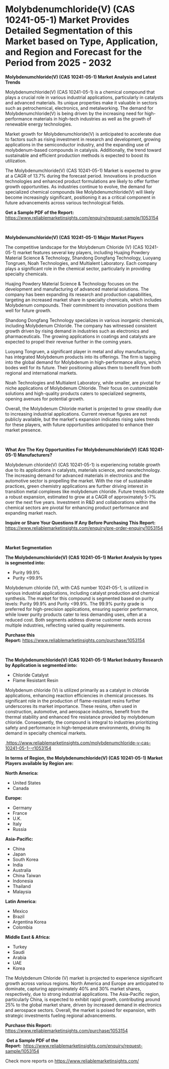 <p><h1>Molybdenumchloride(V) (CAS 10241-05-1) Market Provides Detailed Segmentation of this Market based on Type, Application, and Region and Forecast for the Period from 2025 - 2032</h1></p><p><strong>Molybdenumchloride(V) (CAS 10241-05-1) Market Analysis and Latest Trends</strong></p>
<p><p>Molybdenumchloride(V) (CAS 10241-05-1) is a chemical compound that plays a crucial role in various industrial applications, particularly in catalysts and advanced materials. Its unique properties make it valuable in sectors such as petrochemical, electronics, and metalworking. The demand for Molybdenumchloride(V) is being driven by the increasing need for high-performance materials in high-tech industries as well as the growth of renewable energy technologies.</p><p>Market growth for Molybdenumchloride(V) is anticipated to accelerate due to factors such as rising investment in research and development, growing applications in the semiconductor industry, and the expanding use of molybdenum-based compounds in catalysis. Additionally, the trend toward sustainable and efficient production methods is expected to boost its utilization.</p><p>The Molybdenumchloride(V) (CAS 10241-05-1) Market is expected to grow at a CAGR of 13.7% during the forecast period. Innovations in production technologies and enhanced product formulations are likely to offer further growth opportunities. As industries continue to evolve, the demand for specialized chemical compounds like Molybdenumchloride(V) will likely become increasingly significant, positioning it as a critical component in future advancements across various technological fields.</p></p>
<p><strong>Get a Sample PDF of the Report:&nbsp;</strong> <a href="https://www.reliablemarketinsights.com/enquiry/request-sample/1053154?utm_campaign=2204&utm_medium=2&utm_source=Github&utm_content=ia&utm_term=22032025&utm_id=molybdenumchloridev-cas-10241-05-1">https://www.reliablemarketinsights.com/enquiry/request-sample/1053154</a></p>
<p>&nbsp;</p>
<p><strong>Molybdenumchloride(V) (CAS 10241-05-1) Major Market Players</strong></p>
<p><p>The competitive landscape for the Molybdenum Chloride (V) (CAS 10241-05-1) market features several key players, including Huajing Powdery Material Science & Technology, Shandong Dongfang Technology, Luoyang Tongruen, Noah Technologies, and Multialent Laboratory. Each company plays a significant role in the chemical sector, particularly in providing specialty chemicals.</p><p>Huajing Powdery Material Science & Technology focuses on the development and manufacturing of advanced material solutions. The company has been expanding its research and production capabilities, targeting an increased market share in specialty chemicals, which includes Molybdenum compounds. Their commitment to innovation positions them well for future growth.</p><p>Shandong Dongfang Technology specializes in various inorganic chemicals, including Molybdenum Chloride. The company has witnessed consistent growth driven by rising demand in industries such as electronics and pharmaceuticals. The growing applications in coatings and catalysts are expected to propel their revenue further in the coming years.</p><p>Luoyang Tongruen, a significant player in metal and alloy manufacturing, has integrated Molybdenum products into its offerings. The firm is tapping into the global demand for Molybdenum in high-performance alloys, which bodes well for its future. Their positioning allows them to benefit from both regional and international markets.</p><p>Noah Technologies and Multialent Laboratory, while smaller, are pivotal for niche applications of Molybdenum Chloride. Their focus on customizable solutions and high-quality products caters to specialized segments, opening avenues for potential growth.</p><p>Overall, the Molybdenum Chloride market is projected to grow steadily due to increasing industrial applications. Current revenue figures are not publicly available, but the market's expansion indicates rising sales trends for these players, with future opportunities anticipated to enhance their market presence.</p></p>
<p>&nbsp;</p>
<p><strong>What Are The Key Opportunities For Molybdenumchloride(V) (CAS 10241-05-1) Manufacturers?</strong></p>
<p><p>Molybdenum chloride(V) (CAS 10241-05-1) is experiencing notable growth due to its applications in catalysts, materials science, and nanotechnology. The increasing demand for advanced materials in electronics and the automotive sector is propelling the market. With the rise of sustainable practices, green chemistry applications are further driving interest in transition metal complexes like molybdenum chloride. Future trends indicate a robust expansion, estimated to grow at a CAGR of approximately 5-7% over the next five years. Investment in R&D and collaborations within the chemical sectors are pivotal for enhancing product performance and expanding market reach.</p></p>
<p><strong>Inquire or Share Your Questions If Any Before Purchasing This Report:</strong> <a href="https://www.reliablemarketinsights.com/enquiry/pre-order-enquiry/1053154?utm_campaign=2204&utm_medium=2&utm_source=Github&utm_content=ia&utm_term=22032025&utm_id=molybdenumchloridev-cas-10241-05-1">https://www.reliablemarketinsights.com/enquiry/pre-order-enquiry/1053154</a></p>
<p>&nbsp;</p>
<p><strong>Market Segmentation</strong></p>
<p><strong>The Molybdenumchloride(V) (CAS 10241-05-1) Market Analysis by types is segmented into:</strong></p>
<p><ul><li>Purity 99.9%</li><li>Purity <99.9%</li></ul></p>
<p><p>Molybdenum chloride (V), with CAS number 10241-05-1, is utilized in various industrial applications, including catalyst production and chemical synthesis. The market for this compound is segmented based on purity levels: Purity 99.9% and Purity <99.9%. The 99.9% purity grade is preferred for high-precision applications, ensuring superior performance, while lower purity products cater to less demanding uses, often at a reduced cost. Both segments address diverse customer needs across multiple industries, reflecting varied quality requirements.</p></p>
<p><strong>Purchase this Report:&nbsp;</strong><a href="https://www.reliablemarketinsights.com/purchase/1053154?utm_campaign=2204&utm_medium=2&utm_source=Github&utm_content=ia&utm_term=22032025&utm_id=molybdenumchloridev-cas-10241-05-1">https://www.reliablemarketinsights.com/purchase/1053154</a></p>
<p>&nbsp;</p>
<p><strong>The Molybdenumchloride(V) (CAS 10241-05-1) Market Industry Research by Application is segmented into:</strong></p>
<p><ul><li>Chloride Catalyst</li><li>Flame Resistant Resin</li></ul></p>
<p><p>Molybdenum chloride (V) is utilized primarily as a catalyst in chloride applications, enhancing reaction efficiencies in chemical processes. Its significant role in the production of flame-resistant resins further underscores its market importance. These resins, often used in construction, automotive, and aerospace industries, benefit from the thermal stability and enhanced fire resistance provided by molybdenum chloride. Consequently, the compound is integral to industries prioritizing safety and performance in high-temperature environments, driving its demand in specialty chemical markets.</p></p>
<p><a href="https://www.reliablemarketinsights.com/molybdenumchloride-v-cas-10241-05-1--r1053154?utm_campaign=2204&utm_medium=2&utm_source=Github&utm_content=ia&utm_term=22032025&utm_id=molybdenumchloridev-cas-10241-05-1">&nbsp;https://www.reliablemarketinsights.com/molybdenumchloride-v-cas-10241-05-1--r1053154</a></p>
<p><strong>In terms of Region, the Molybdenumchloride(V) (CAS 10241-05-1) Market Players available by Region are:</strong></p>
<p>
    <p> <strong> North America: </strong>
        <ul>
            <li>United States</li>
            <li>Canada</li>
        </ul>
        </p> 
    <p> <strong> Europe: </strong>
        <ul>
            <li>Germany</li>
            <li>France</li>
            <li>U.K.</li>
            <li>Italy</li>
            <li>Russia</li>
        </ul>
        </p> 
    <p> <strong> Asia-Pacific: </strong>
        <ul>
            <li>China</li>
            <li>Japan</li>
            <li>South Korea</li>
            <li>India</li>
            <li>Australia</li>
            <li>China Taiwan</li>
            <li>Indonesia</li>
            <li>Thailand</li>
            <li>Malaysia</li>
        </ul>
        </p> 
    <p> <strong> Latin America: </strong>
        <ul>
            <li>Mexico</li>
            <li>Brazil</li>
            <li>Argentina Korea</li>
            <li>Colombia</li>
        </ul>
        </p> 
    <p> <strong> Middle East & Africa: </strong>
        <ul>
            <li>Turkey</li>
            <li>Saudi</li>
            <li>Arabia</li>
            <li>UAE</li>
            <li>Korea</li>
        </ul>
    </p>
    </p>
<p><p>The Molybdenum Chloride (V) market is projected to experience significant growth across various regions. North America and Europe are anticipated to dominate, capturing approximately 40% and 30% market shares, respectively, due to strong industrial applications. The Asia-Pacific region, particularly China, is expected to exhibit rapid growth, contributing around 25% to the global market share, driven by increased demand in electronics and aerospace sectors. Overall, the market is poised for expansion, with strategic investments fueling regional advancements.</p></p>
<p><strong>Purchase this Report: </strong><a href="https://www.reliablemarketinsights.com/purchase/1053154?utm_campaign=2204&utm_medium=2&utm_source=Github&utm_content=ia&utm_term=22032025&utm_id=molybdenumchloridev-cas-10241-05-1">https://www.reliablemarketinsights.com/purchase/1053154</a></p>
<p>&nbsp;<strong>Get a Sample PDF of the Report:&nbsp;&nbsp;</strong><a href="https://www.reliablemarketinsights.com/enquiry/request-sample/1053154?utm_campaign=2204&utm_medium=2&utm_source=Github&utm_content=ia&utm_term=22032025&utm_id=molybdenumchloridev-cas-10241-05-1">https://www.reliablemarketinsights.com/enquiry/request-sample/1053154</a></p>
<p><strong></strong></p>
<p>Check more reports on <a href="https://www.reliablemarketinsights.com/?utm_campaign=2204&utm_medium=2&utm_source=Github&utm_content=ia&utm_term=22032025&utm_id=molybdenumchloridev-cas-10241-05-1">https://www.reliablemarketinsights.com/</a></p>